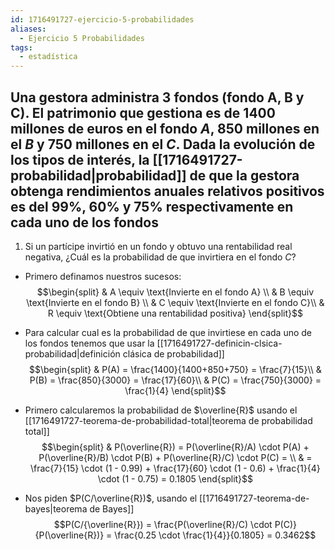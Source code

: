 ```yaml
---
id: 1716491727-ejercicio-5-probabilidades
aliases:
  - Ejercicio 5 Probabilidades
tags:
  - estadística
---
```


## Una gestora administra 3 fondos (fondo A, B y C). El patrimonio que gestiona es de $1400$ millones de euros en el fondo $A$, $850$ millones en el $B$ y $750$ millones en el $C$. Dada la evolución de los tipos de interés, la [[1716491727-probabilidad|probabilidad]] de que la gestora obtenga rendimientos anuales relativos positivos es del $99 \%$, $60 \%$ y $75 \%$ respectivamente en cada uno de los fondos

1. Si un partícipe invirtió en un fondo y obtuvo una rentabilidad real negativa, ¿Cuál es la probabilidad de que invirtiera en el fondo $C$?

- Primero definamos nuestros sucesos:
$$\begin{split}
	& A \equiv \text{Invierte en el fondo A} \\
	& B \equiv \text{Invierte en el fondo B} \\
	& C \equiv \text{Invierte en el fondo C}\\
	& R \equiv \text{Obtiene una rentabilidad positiva}
\end{split}$$
- Para calcular cual es la probabilidad de que invirtiese en cada uno de los fondos tenemos que usar la [[1716491727-definicin-clsica-probabilidad|definición clásica de probabilidad]]
$$\begin{split}
	& P(A) = \frac{1400}{1400+850+750} = \frac{7}{15}\\
	& P(B) = \frac{850}{3000} = \frac{17}{60}\\
	& P(C) = \frac{750}{3000} = \frac{1}{4}
\end{split}$$

- Primero calcularemos la probabilidad de $\overline{R}$ usando el [[1716491727-teorema-de-probabilidad-total|teorema de probabilidad total]]
$$\begin{split}
	& P(\overline{R}) = P(\overline{R}/A) \cdot P(A) + P(\overline{R}/B) \cdot P(B) + P(\overline{R}/C) \cdot P(C) = \\
	& = \frac{7}{15} \cdot (1 - 0.99) + \frac{17}{60} \cdot (1 - 0.6) + \frac{1}{4} \cdot (1 - 0.75) = 0.1805
	\end{split}$$

- Nos piden $P(C/\overline{R})$, usando el [[1716491727-teorema-de-bayes|teorema de Bayes]]
$$P(C/{\overline{R}}) = \frac{P(\overline{R}/C) \cdot P(C)}{P(\overline{R})} = \frac{0.25 \cdot \frac{1}{4}}{0.1805} = 0.3462$$